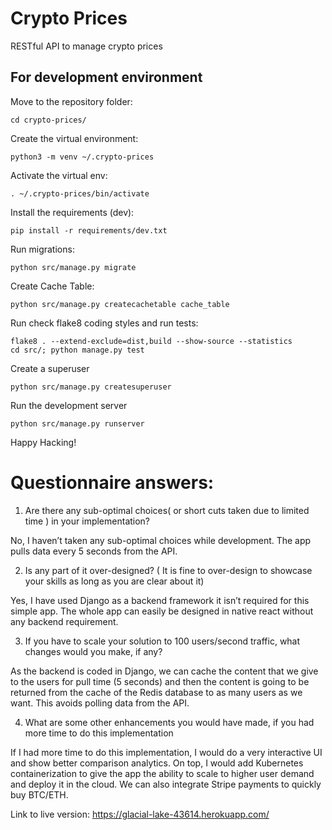 # Crypto Prices

RESTful API to manage crypto prices

## For development environment

Move to the repository folder:

    cd crypto-prices/

Create the virtual environment:

    python3 -m venv ~/.crypto-prices

Activate the virtual env:

    . ~/.crypto-prices/bin/activate

Install the requirements (dev):

    pip install -r requirements/dev.txt

Run migrations:

    python src/manage.py migrate

Create Cache Table:

    python src/manage.py createcachetable cache_table 

Run check flake8 coding styles and run tests:

    flake8 . --extend-exclude=dist,build --show-source --statistics
    cd src/; python manage.py test

Create a superuser

    python src/manage.py createsuperuser 

Run the development server

    python src/manage.py runserver

Happy Hacking!

# Questionnaire answers:
1.	Are there any sub-optimal choices( or short cuts taken due to limited time ) in your implementation?

No, I haven’t taken any sub-optimal choices while development. The app pulls data every 5 seconds from the API.

2.	Is any part of it over-designed? ( It is fine to over-design to showcase your skills as long as you are clear about it)

Yes, I have used Django as a backend framework it isn’t required for this simple app. The whole app can easily be designed in native react without any backend requirement.

3.	If you have to scale your solution to 100 users/second traffic, what changes would you make, if any?

As the backend is coded in Django, we can cache the content that we give to the users for pull time (5 seconds) and then the content is going to be returned from the cache of the Redis database to as many users as we want. This avoids polling data from the API. 

4.	What are some other enhancements you would have made, if you had more time to do this implementation

If I had more time to do this implementation, I would do a very interactive UI and show better comparison analytics. On top, I would add Kubernetes containerization to give the app the ability to scale to higher user demand and deploy it in the cloud. We can also integrate Stripe payments to quickly buy BTC/ETH.

Link to live version: https://glacial-lake-43614.herokuapp.com/
